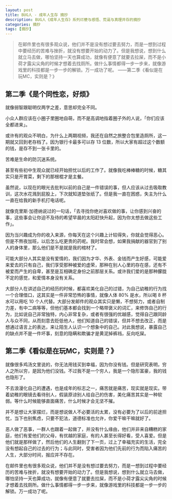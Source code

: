 ```yaml
---
layout: post
title: BUG人 - 成年人生存 摘抄
description: BUG人《成年人生存》系列烂梗与感悟、荒诞与真理并存的摘抄
categories: 摘抄
tags: [摘抄]
---
```


> 在邮件里也有很多观众说，他们并不是没有想过要去努力，而是一想到过程中要经历的苦难与挫折，就没有想要开始的动力了。但是我想说，想到什么就立马去做，哪怕坚持一天也算成功，就像有便意了就要去拉屎，而不是小荷才露尖尖角的时候才想着去找厕所。做什么事情都得一步一步来，就像游戏里的科技都是一步一步的解锁。万一成功了呢。  ——第二季《看似是在玩MC，实则是？》

## 第二季《是个同性恋，好烦》

就像弱智跟聪明仅两字之差，意思却完全不同。

小众人群应该在小圈子里圈地自萌，而不是高调地指着圈子外的人说，「你们应该全都进来」。

或许有的观众不明白，为什么上两期视频，我还在自然之旅整合包里造厕所，这一期就又回到老存档了。因为银行卡最多可以存 13 位数，所以大家有超过这个数额的钱，是存不到一张卡里的。

苦难是生命的防沉迷系统。

甚至有些初中生观众就已经开始担忧以后的工作了。就像我吃棒棒糖的时候，糖其实只是开胃菜，剩下的那根棍才是主餐。

虽然说，以现在的眼光去批判以前的自己是一件错误的事，但人应该从过去吸取教训，这次水花溅到屁股上，下次就知道垫张纸了。但是我一直在困惑，失主为什么一直在给我的新手机打电话呢。

就像克里斯·加德纳说过的一句话，「去寻找你绝对喜欢做的事，让你感到兴奋的事，这些事会让你迫不及待的希望早晨的太阳赶快升起，因为你太想去做这些工作」。

因为当兴趣成为你的收入来源，你每天在这个兴趣上计较得失，你就会觉得恶心。但是不熬夜加班，以后怎么吃更贵的药呢。我时常会想，如果我捐献的器官到了别人的身体里，那么他们是不是就是我的棺材了。

可能大部分人其实是没有爱情的，我们因为才华、外表、金钱而产生好感，可能爱来爱去的只有自己，我们享受那种被爱的虚荣，那种在别人心里的存在感，还有不被爱而产生的自卑，甚至是互相确定身份之前那层关系。或许我们爱的是那种朦胧不定的感觉，和爱情本身没有关系。

大部分人在讲述自己的经历的时候，都喜欢美化自己的过错，为自己幼稚的行为找一个合理借口，这其实是一件非常恐怖的事情，就像人体 80% 是水，所以喝 8 杯水可以用吃 10 个人代替。大部分发邮件的观众其实只是懒，不想努力，或者自制力差，有中二病等等，但他们基本都会找到一个略带褒义的词汇，来修饰自己的行为，比如说自己非常独特，内心非常复杂，或者有很强的优越感，觉得自己跟同龄人与众不同，从而刻意去贬低他人，他们知道自己的错误，但并不想去改正，而是想通过语言上的表达，来让陌生人认识一个想象中的自己。对此我想说，暴露自己的缺点并不是一件坏事，刻意的隐瞒和欺骗才是黄泥掉裤裆，反向吃屎。

## 第二季《看似是在玩MC，实则是？》

就像很多鸡汤文里说的，你无法用钱买到幸福，因为你没有钱。但是研究表明，穷人之所以穷，是因为他们没钱。不过我不是一个穷人，我是一个隐形富豪，我的钱也隐形了。

不去浪漫化自己的遭遇，也是成年的标志之一，痛苦就是痛苦，现实就是现实。带着幼稚的眼镜去看待别人，假装原谅别人给自己的伤害，美化痛苦其实是一种软弱。等什么时候能够直面痛苦，什么时候才会无坚不摧。

并不是想让大家摆烂，而是想说做人不必要活的太累，没有必要为了以后的前途担忧，当下也别焦虑，只要不犯法，道德标准也允许，你爱干嘛干嘛就好了。

恶人做了恶事，一群人也跟着一起做了，并没有什么缘由，他们并非来自糟糕的家庭，他们有爱他们的父母，有优越的家庭，有的人甚至长得好看，受人喜爱。但是他们就是那样做了，然后他们的人生翻到了下一页，过上了幸福充实的生活，完全没有想起自己的过去的行为；与此同时，受害者因为他们先前的行为而陷入痛苦的人生，大部分时间，报应并不存在。

在邮件里也有很多观众说，他们并不是没有想过要去努力，而是一想到过程中要经历的苦难与挫折，就没有想要开始的动力了。但是我想说，想到什么就立马去做，哪怕坚持一天也算成功，就像有便意了就要去拉屎，而不是小荷才露尖尖角的时候才想着去找厕所。做什么事情都得一步一步来，就像游戏里的科技都是一步一步的解锁。万一成功了呢。
